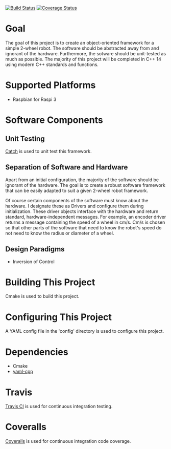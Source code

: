 [![Build Status](https://travis-ci.org/TuckerHaydon/RobotFramework.svg?branch=master)](https://travis-ci.org/TuckerHaydon/RobotFramework) [![Coverage Status](https://coveralls.io/repos/github/TuckerHaydon/RobotFramework/badge.svg?branch=master)](https://coveralls.io/github/TuckerHaydon/RobotFramework?branch=master)
# Goal
The goal of this project is to create an object-oriented framework for a simple 2-wheel robot. The software should be abstracted away from and ignorant of the hardware. Furthermore, the sotware should be unit-tested as much as possible. The majority of this project will be completed in C++ 14 using modern C++ standards and functions.

# Supported Platforms
* Raspbian for Raspi 3

# Software Components
## Unit Testing
[Catch](https://github.com/philsquared/Catch) is used to unit test this framework.

## Separation of Software and Hardware
Apart from an initial configuration, the majority of the software should be ignorant of the hardware. The goal is to create a robust software framework that can be easily adapted to suit a given 2-wheel robot framework. 

Of course certain components of the software must know about the hardware. I designate these as Drivers and configure them during initialization. These driver objects interface with the hardware and return standard, hardware-independent messages. For example, an encoder driver returns a message containing the speed of a wheel in cm/s. Cm/s is chosen so that other parts of the software that need to know the robot's speed do not need to know the radius or diameter of a wheel. 

## Design Paradigms
* Inversion of Control

# Building This Project
Cmake is used to build this project.

# Configuring This Project
A YAML config file in the 'config' directory is used to configure this project.

# Dependencies
* Cmake
* [yaml-cpp](https://github.com/jbeder/yaml-cpp)

# Travis
[Travis CI](https://travis-ci.org) is used for continuous integration testing.

# Coveralls
[Coveralls](https://coveralls.io) is used for continuous integration code coverage.
